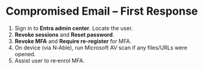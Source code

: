 # Compromised Email – First Response

1. Sign in to **Entra admin center**. Locate the user.
2. **Revoke sessions** and **Reset password**.
3. **Revoke MFA** and **Require re-register** for MFA.
4. On device (via N‑Able), run Microsoft AV scan if any files/URLs were opened.
5. Assist user to re‑enrol MFA.
